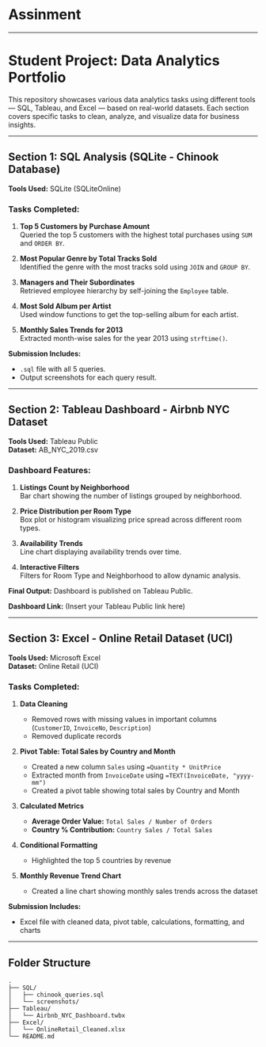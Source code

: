 # Assinment

---

# Student Project: Data Analytics Portfolio

This repository showcases various data analytics tasks using different tools — SQL, Tableau, and Excel — based on real-world datasets. Each section covers specific tasks to clean, analyze, and visualize data for business insights.

---

## Section 1: SQL Analysis (SQLite - Chinook Database)

**Tools Used:** SQLite (SQLiteOnline)

### Tasks Completed:

1. **Top 5 Customers by Purchase Amount**  
   Queried the top 5 customers with the highest total purchases using `SUM` and `ORDER BY`.

2. **Most Popular Genre by Total Tracks Sold**  
   Identified the genre with the most tracks sold using `JOIN` and `GROUP BY`.

3. **Managers and Their Subordinates**  
   Retrieved employee hierarchy by self-joining the `Employee` table.

4. **Most Sold Album per Artist**  
   Used window functions to get the top-selling album for each artist.

5. **Monthly Sales Trends for 2013**  
   Extracted month-wise sales for the year 2013 using `strftime()`.

**Submission Includes:**
- `.sql` file with all 5 queries.
- Output screenshots for each query result.

---

## Section 2: Tableau Dashboard - Airbnb NYC Dataset

**Tools Used:** Tableau Public  
**Dataset:** AB_NYC_2019.csv

### Dashboard Features:

1. **Listings Count by Neighborhood**  
   Bar chart showing the number of listings grouped by neighborhood.

2. **Price Distribution per Room Type**  
   Box plot or histogram visualizing price spread across different room types.

3. **Availability Trends**  
   Line chart displaying availability trends over time.

4. **Interactive Filters**  
   Filters for Room Type and Neighborhood to allow dynamic analysis.

**Final Output:**
Dashboard is published on Tableau Public.

**Dashboard Link:** (Insert your Tableau Public link here)

---

## Section 3: Excel - Online Retail Dataset (UCI)

**Tools Used:** Microsoft Excel  
**Dataset:** Online Retail (UCI)

### Tasks Completed:

1. **Data Cleaning**
   - Removed rows with missing values in important columns (`CustomerID`, `InvoiceNo`, `Description`)
   - Removed duplicate records

2. **Pivot Table: Total Sales by Country and Month**
   - Created a new column `Sales` using `=Quantity * UnitPrice`
   - Extracted month from `InvoiceDate` using `=TEXT(InvoiceDate, "yyyy-mm")`
   - Created a pivot table showing total sales by Country and Month

3. **Calculated Metrics**
   - **Average Order Value:** `Total Sales / Number of Orders`
   - **Country % Contribution:** `Country Sales / Total Sales`

4. **Conditional Formatting**
   - Highlighted the top 5 countries by revenue

5. **Monthly Revenue Trend Chart**
   - Created a line chart showing monthly sales trends across the dataset

**Submission Includes:**
- Excel file with cleaned data, pivot table, calculations, formatting, and charts

---

## Folder Structure

```
.
├── SQL/
│   ├── chinook_queries.sql
│   └── screenshots/
├── Tableau/
│   └── Airbnb_NYC_Dashboard.twbx
├── Excel/
│   └── OnlineRetail_Cleaned.xlsx
└── README.md
